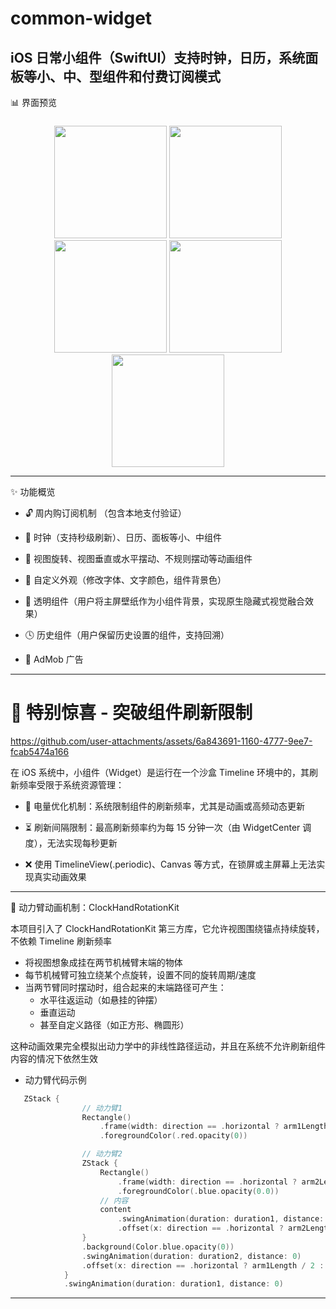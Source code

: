 # common-widget
iOS 日常小组件（SwiftUI）支持时钟，日历，系统面板等小、中、型组件和付费订阅模式
---

📊 界面预览

<h3></h3>
<p align="center">
  <img src="https://github.com/user-attachments/assets/4cce0b22-6bbb-4b0e-aa04-25befccb8903" width="180"/>
  <img src="https://github.com/user-attachments/assets/c4a17385-83af-4a5f-97e9-8547518d7894" width="180"/>
  <img src="https://github.com/user-attachments/assets/83769e3c-f9f1-4ef7-a0a8-1442a3fd9bbf" width="180"/>
  <img src="https://github.com/user-attachments/assets/db1a69e0-199d-420d-8e90-86e57ee5c90e" width="180"/>
  <img src="https://github.com/user-attachments/assets/6f57da82-e427-409f-a540-e06d504b8f39" width="180"/>
</p>

---

✨ 功能概览

- 🔓 周内购订阅机制 （包含本地支付验证）
  
- 📱 时钟（支持秒级刷新）、日历、面板等小、中组件
  
- 🧩 视图旋转、视图垂直或水平摆动、不规则摆动等动画组件
  
- 🎨 自定义外观（修改字体、文字颜色，组件背景色）
  
- 🧊 透明组件（用户将主屏壁纸作为小组件背景，实现原生隐藏式视觉融合效果）
  
- 🕓 历史组件（用户保留历史设置的组件，支持回溯）
  
- 📢 AdMob 广告
  
---

# 🚀 特别惊喜 - 突破组件刷新限制

https://github.com/user-attachments/assets/6a843691-1160-4777-9ee7-fcab5474a166

在 iOS 系统中，小组件（Widget）是运行在一个沙盒 Timeline 环境中的，其刷新频率受限于系统资源管理：

- 🔋 电量优化机制：系统限制组件的刷新频率，尤其是动画或高频动态更新

- ⏳ 刷新间隔限制：最高刷新频率约为每 15 分钟一次（由 WidgetCenter 调度），无法实现每秒更新

- ❌ 使用 TimelineView(.periodic)、Canvas 等方式，在锁屏或主屏幕上无法实现真实动画效果

---

🦾 动力臂动画机制：ClockHandRotationKit

本项目引入了 ClockHandRotationKit 第三方库，它允许视图围绕锚点持续旋转，不依赖 Timeline 刷新频率

- 将视图想象成挂在两节机械臂末端的物体
- 每节机械臂可独立绕某个点旋转，设置不同的旋转周期/速度
- 当两节臂同时摆动时，组合起来的末端路径可产生：
  - 水平往返运动（如悬挂的钟摆）
  - 垂直运动
  - 甚至自定义路径（如正方形、椭圆形）
    
这种动画效果完全模拟出动力学中的非线性路径运动，并且在系统不允许刷新组件内容的情况下依然生效

- 动力臂代码示例

```swift
   ZStack {
                // 动力臂1
                Rectangle()
                    .frame(width: direction == .horizontal ? arm1Length : 30, height: direction == .horizontal ? 30 : arm1Length)
                    .foregroundColor(.red.opacity(0))

                // 动力臂2
                ZStack {
                    Rectangle()
                        .frame(width: direction == .horizontal ? arm2Length : 30, height: direction == .horizontal ? 30 : arm2Length)
                        .foregroundColor(.blue.opacity(0.0))
                    // 内容
                    content
                        .swingAnimation(duration: duration1, distance: 0)
                        .offset(x: direction == .horizontal ? arm2Length / 2 : 0, y: direction == .vertical ? arm2Length / 2 : 0)
                }
                .background(Color.blue.opacity(0))
                .swingAnimation(duration: duration2, distance: 0)
                .offset(x: direction == .horizontal ? arm1Length / 2 : 0, y: direction == .vertical ? arm1Length / 2 : 0)
            }
            .swingAnimation(duration: duration1, distance: 0)
```
---

